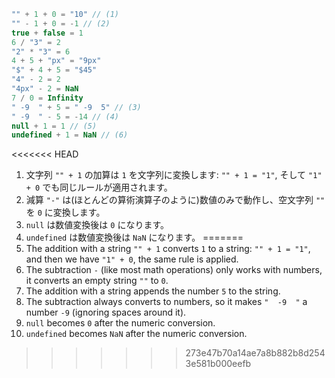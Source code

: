
```js no-beautify
"" + 1 + 0 = "10" // (1)
"" - 1 + 0 = -1 // (2)
true + false = 1
6 / "3" = 2
"2" * "3" = 6
4 + 5 + "px" = "9px"
"$" + 4 + 5 = "$45"
"4" - 2 = 2
"4px" - 2 = NaN
7 / 0 = Infinity
" -9  " + 5 = " -9  5" // (3)
" -9  " - 5 = -14 // (4)
null + 1 = 1 // (5)
undefined + 1 = NaN // (6)
```

<<<<<<< HEAD
1. 文字列 `"" + 1` の加算は `1` を文字列に変換します: `"" + 1 = "1"`, そして `"1" + 0` でも同じルールが適用されます。
2. 減算 `"-"` は(ほとんどの算術演算子のように)数値のみで動作し、空文字列 `""` を `0` に変換します。
3. `null` は数値変換後は `0` になります。
4. `undefined` は数値変換後は `NaN` になります。
=======
1. The addition with a string `"" + 1` converts `1` to a string: `"" + 1 = "1"`, and then we have `"1" + 0`, the same rule is applied.
2. The subtraction `-` (like most math operations) only works with numbers, it converts an empty string `""` to `0`.
3. The addition with a string appends the number `5` to the string.
4. The subtraction always converts to numbers, so it makes `"  -9  "` a number `-9` (ignoring spaces around it).
5. `null` becomes `0` after the numeric conversion.
6. `undefined` becomes `NaN` after the numeric conversion.
>>>>>>> 273e47b70a14ae7a8b882b8d2543e581b000eefb
